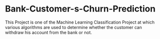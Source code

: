 # Bank-Customer-s-Churn-Prediction
This Project is one of the Machine Learning Classification Project at which various algorithms are used to determine whether the customer can withdraw his account from the bank or not.
